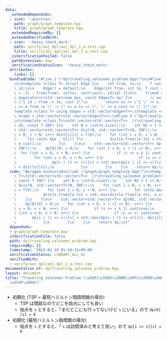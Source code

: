 ```yaml
---
data:
  _extendedDependsOn:
  - icon: ':question:'
    path: graph/graph_template.hpp
    title: graph/graph_template.hpp
  _extendedRequiredBy: []
  _extendedVerifiedWith:
  - icon: ':heavy_check_mark:'
    path: verify/aoj_dpl/aoj_dpl_2_a.test.cpp
    title: verify/aoj_dpl/aoj_dpl_2_a.test.cpp
  _isVerificationFailed: false
  _pathExtension: hpp
  _verificationStatusIcon: ':heavy_check_mark:'
  attributes:
    links: []
  bundledCode: "#line 2 \"dp/traveling_salesman_problem.hpp\"\n\n#line 2 \"graph/graph_template.hpp\"\
    \n\ntemplate <class T> struct Edge {\n    int from, to;\n    T cost;\n    int\
    \ id;\n\n    Edge() = default;\n    Edge(int from, int to, T cost = 1, int id\
    \ = -1) : from(from), to(to), cost(cost), id(id) {}\n\n    friend std::ostream\
    \ &operator<<(std::ostream &os, const Edge<T> &e) {\n        // output format:\
    \ \"{ id : from -> to, cost }\"\n        return os << \"{ \" << e.id << \" : \"\
    \ << e.from << \" -> \" << e.to << \", \" << e.cost << \" }\";\n    }\n};\n\n\
    template <class T> using Edges = std::vector<Edge<T>>;\ntemplate <class T> using\
    \ Graph = std::vector<std::vector<Edge<T>>>;\n#line 4 \"dp/traveling_salesman_problem.hpp\"\
    \n\ntemplate <class T>\nstd::vector<std::vector<T>>  //\ntraveling_salesman_problem(Graph<T>\
    \ &G, const T INF) {\n    int N = (int)G.size();\n    int N2 = 1 << N;\n\n   \
    \ std::vector<std::vector<T>> dist(N, std::vector<T>(N, INF));\n    for (int i\
    \ = 0; i < N; i++) dist[i][i] = T(0);\n    for (int i = 0; i < N; i++) {\n   \
    \     for (auto &&e : G[i]) {\n            dist[e.from][e.to] = std::min(dist[e.from][e.to],\
    \ e.cost);\n        }\n    }\n\n    std::vector<std::vector<T>> dp(N2, std::vector<T>(N,\
    \ INF));\n    dp[0][0] = 0;\n    for (int s = 0; s < (1 << N); s++) {\n      \
    \  for (int v = 0; v < N; v++) {\n            if (s >> v & 1) continue;\n    \
    \        for (int u = 0; u < N; u++) {\n                if (u == v) continue;\n\
    \                dp[s | (1 << v)][v] = std::min(dp[s | (1 << v)][v], dp[s][u]\
    \ + dist[u][v]);\n            }\n        }\n    }\n    return dp;\n}\n"
  code: "#pragma once\n\n#include \"graph/graph_template.hpp\"\n\ntemplate <class\
    \ T>\nstd::vector<std::vector<T>>  //\ntraveling_salesman_problem(Graph<T> &G,\
    \ const T INF) {\n    int N = (int)G.size();\n    int N2 = 1 << N;\n\n    std::vector<std::vector<T>>\
    \ dist(N, std::vector<T>(N, INF));\n    for (int i = 0; i < N; i++) dist[i][i]\
    \ = T(0);\n    for (int i = 0; i < N; i++) {\n        for (auto &&e : G[i]) {\n\
    \            dist[e.from][e.to] = std::min(dist[e.from][e.to], e.cost);\n    \
    \    }\n    }\n\n    std::vector<std::vector<T>> dp(N2, std::vector<T>(N, INF));\n\
    \    dp[0][0] = 0;\n    for (int s = 0; s < (1 << N); s++) {\n        for (int\
    \ v = 0; v < N; v++) {\n            if (s >> v & 1) continue;\n            for\
    \ (int u = 0; u < N; u++) {\n                if (u == v) continue;\n         \
    \       dp[s | (1 << v)][v] = std::min(dp[s | (1 << v)][v], dp[s][u] + dist[u][v]);\n\
    \            }\n        }\n    }\n    return dp;\n}"
  dependsOn:
  - graph/graph_template.hpp
  isVerificationFile: false
  path: dp/traveling_salesman_problem.hpp
  requiredBy: []
  timestamp: '2023-02-10 01:10:41+09:00'
  verificationStatus: LIBRARY_ALL_AC
  verifiedWith:
  - verify/aoj_dpl/aoj_dpl_2_a.test.cpp
documentation_of: dp/traveling_salesman_problem.hpp
layout: document
title: "Traveling Salesman Problem (\u5DE1\u56DE\u30BB\u30FC\u30EB\u30B9\u30DE\u30F3\
  \u554F\u984C)"
---
```


- 初期化 (TSP = 最短ハミルトン閉路問題の場合)
    - TSP は閉路なのでどこを始点にしても良い
    - 始点を `s` とすると、「まだどこにも行ってないけど `s` にいる」ので `dp[0][s] = 0`
- 初期化 (最短ハミルトン路問題の場合)
    - 始点を `s` とすると、「 `s` は訪問済みと考えて良い」ので `dp[1 << s][s] = 0`
